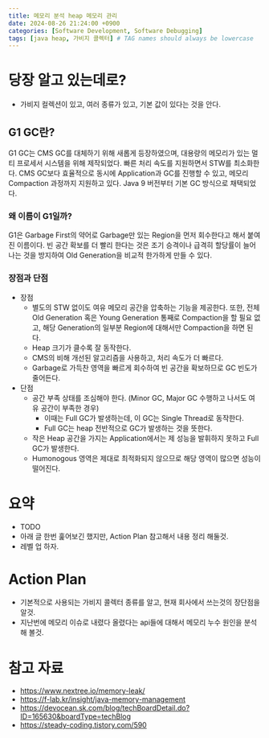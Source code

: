 ```yaml
---
title: 메모리 분석 heap 메모리 관리
date: 2024-08-26 21:24:00 +0900
categories: [Software Development, Software Debugging]
tags: [java heap, 가비지 콜렉터] # TAG names should always be lowercase
---
```


# 당장 알고 있는데로?

- 가비지 컬렉션이 있고, 여러 종류가 있고, 기본 값이 있다는 것을 안다.
## G1 GC란?

G1 GC는 CMS GC를 대체하기 위해 새롭게 등장하였으며, 대용량의 메모리가 있는 멀티 프로세서 시스템을 위해 제작되었다. 빠른 처리 속도를 지원하면서 STW를 최소화한다. CMS GC보다 효율적으로 동시에 Application과 GC를 진행할 수 있고, 메모리 Compaction 과정까지 지원하고 있다. Java 9 버전부터 기본 GC 방식으로 채택되었다.

### 왜 이름이 G1일까?

G1은 Garbage First의 약어로 Garbage만 있는 Region을 먼저 회수한다고 해서 붙여진 이름이다. 빈 공간 확보를 더 빨리 한다는 것은 조기 승격이나 급격히 할당률이 늘어나는 것을 방지하여 Old Generation을 비교적 한가하게 만들 수 있다.

### 장점과 단점

- 장점
    - 별도의 STW 없이도 여유 메모리 공간을 압축하는 기능을 제공한다. 또한, 전체 Old Generation 혹은 Young Generation 통째로 Compaction을 할 필요 없고, 해당 Generation의 일부분 Region에 대해서만 Compaction을 하면 된다.
    - Heap 크기가 클수록 잘 동작한다.
    - CMS의 비해 개선된 알고리즘을 사용하고, 처리 속도가 더 빠르다.
    - Garbage로 가득찬 영역을 빠르게 회수하여 빈 공간을 확보하므로 GC 빈도가 줄어든다.
- 단점
    - 공간 부족 상태를 조심해야 한다. (Minor GC, Major GC 수행하고 나서도 여유 공간이 부족한 경우)
        - 이때는 Full GC가 발생하는데, 이 GC는 Single Thread로 동작한다.
        - Full GC는 heap 전반적으로 GC가 발생하는 것을 뜻한다.
    - 작은 Heap 공간을 가지는 Application에서는 제 성능을 발휘하지 못하고 Full GC가 발생한다.
    - Humonogous 영역은 제대로 최적화되지 않으므로 해당 영역이 많으면 성능이 떨어진다.

# 요약

- TODO
- 아래 글 한번 훑어보긴 했지만, Action Plan 참고해서 내용 정리 해둘것.
- 레벨 업 하자.

# Action Plan

- 기본적으로 사용되는 가비지 콜렉터 종류를 알고, 현재 회사에서 쓰는것의 장단점을 알것.
- 지난번에 메모리 이슈로 내렸다 올렸다는 api들에 대해서 메모리 누수 원인을 분석해 볼것.

# 참고 자료

- https://www.nextree.io/memory-leak/
- https://f-lab.kr/insight/java-memory-management
- https://devocean.sk.com/blog/techBoardDetail.do?ID=165630&boardType=techBlog
- https://steady-coding.tistory.com/590

